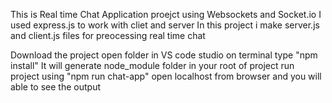 This is Real time Chat Application proejct using Websockets and Socket.io
I used express.js to work with cliet and server
In this project i make server.js and client.js files for preocessing real time chat 

Download the project
open folder in VS code studio
on terminal type "npm install"
It will generate node_module folder in your root of project
run project using "npm run chat-app"
open localhost from browser and you will able to see the output
